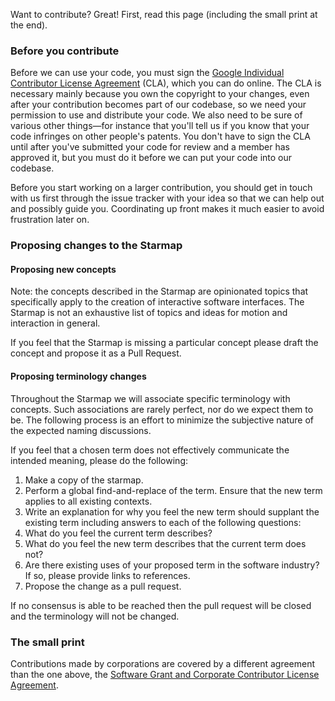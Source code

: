 Want to contribute? Great! First, read this page (including the small print at the end).

### Before you contribute

Before we can use your code, you must sign the [Google Individual Contributor License Agreement](https://developers.google.com/open-source/cla/individual?csw=1) (CLA), which you can do online. The CLA is necessary mainly because you own the copyright to your changes, even after your contribution becomes part of our codebase, so we need your permission to use and distribute your code. We also need to be sure of various other things—for instance that you'll tell us if you know that your code infringes on other people's patents. You don't have to sign the CLA until after you've submitted your code for review and a member has approved it, but you must do it before we can put your code into our codebase.

Before you start working on a larger contribution, you should get in touch with us first through the issue tracker with your idea so that we can help out and possibly guide you. Coordinating up front makes it much easier to avoid frustration later on.

### Proposing changes to the Starmap

#### Proposing new concepts

Note: the concepts described in the Starmap are opinionated topics that specifically apply to the creation of interactive software interfaces. The Starmap is not an exhaustive list of topics and ideas for motion and interaction in general.

If you feel that the Starmap is missing a particular concept please draft the concept and propose it as a Pull Request.

#### Proposing terminology changes

Throughout the Starmap we will associate specific terminology with concepts.
Such associations are rarely perfect, nor do we expect them to be. The
following process is an effort to minimize the subjective nature of the
expected naming discussions.

If you feel that a chosen term does not effectively communicate the intended
meaning, please do the following:

1. Make a copy of the starmap. 
2. Perform a global find-and-replace of the term. Ensure that the new term
   applies to all existing contexts. 
3. Write an explanation for why you feel the new term should supplant the
   existing term including answers to each of the following questions: 
  1. What do you feel the current term describes? 
  2. What do you feel the new term describes that the current term does not? 
  3. Are there existing uses of your proposed term in the software industry?
     If so, please provide links to references. 
4. Propose the change as a pull request. 

If no consensus is able to be reached then the pull request will be closed and
the terminology will not be changed.

### The small print

Contributions made by corporations are covered by a different agreement than
the one above, the [Software Grant and Corporate Contributor License Agreement](https://cla.developers.google.com/about/google-corporate).